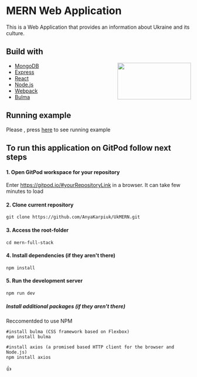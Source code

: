 # MERN Web Application
This is a Web Application that provides an information about Ukraine and its culture.

## Build with
<img align="right" width="200" height="100" src="https://miro.medium.com/max/2800/0*QrGJeWvArCjF2BuV.jpg">

- [MongoDB](https://www.mongodb.com/)
- [Express](https://expressjs.com/)
- [React](https://reactjs.org/)
- [Node.js](https://nodejs.org/en/)
- [Webpack](https://webpack.js.org/)
- [Bulma](https://bulma.io/)

## Running example
Please , press [here](https://polar-reaches-35727.herokuapp.com/#/) to see running example

## To run this application on GitPod follow next steps 

#### 1. Open GitPod workspace for your repository
Enter https://gitpod.io/#yourRepositoryLink in a browser. It can take few minutes to load

#### 2. Clone current repository
```linux
git clone https://github.com/AnyaKarpiuk/UkMERN.git
```
 
#### 3. Access the root-folder
```linux
cd mern-full-stack
```

#### 4. Install dependencies (if they aren't there)
```linux
npm install
```

#### 5. Run the development server
```linux
npm run dev
```

##### Install additional packages (if they aren't there)
Reccomentded to use NPM
```linux
#install bulma (CSS framework based on Flexbox)
npm install bulma

#install axios (a promised based HTTP client for the browser and Node.js)
npm install axios
```
:+1:
